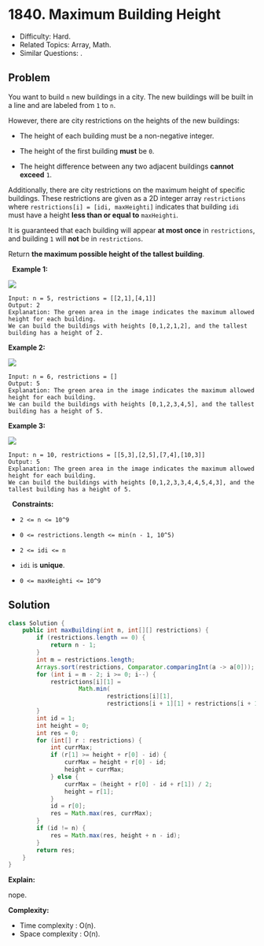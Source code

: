 # 1840. Maximum Building Height

- Difficulty: Hard.
- Related Topics: Array, Math.
- Similar Questions: .

## Problem

You want to build ```n``` new buildings in a city. The new buildings will be built in a line and are labeled from ```1``` to ```n```.

However, there are city restrictions on the heights of the new buildings:


	
- The height of each building must be a non-negative integer.
	
- The height of the first building **must** be ```0```.
	
- The height difference between any two adjacent buildings **cannot exceed** ```1```.


Additionally, there are city restrictions on the maximum height of specific buildings. These restrictions are given as a 2D integer array ```restrictions``` where ```restrictions[i] = [idi, maxHeighti]``` indicates that building ```idi``` must have a height **less than or equal to** ```maxHeighti```.

It is guaranteed that each building will appear **at most once** in ```restrictions```, and building ```1``` will **not** be in ```restrictions```.

Return **the **maximum possible height** of the **tallest** building**.

 
**Example 1:**

![](https://assets.leetcode.com/uploads/2021/04/08/ic236-q4-ex1-1.png)

```
Input: n = 5, restrictions = [[2,1],[4,1]]
Output: 2
Explanation: The green area in the image indicates the maximum allowed height for each building.
We can build the buildings with heights [0,1,2,1,2], and the tallest building has a height of 2.
```

**Example 2:**

![](https://assets.leetcode.com/uploads/2021/04/08/ic236-q4-ex2.png)

```
Input: n = 6, restrictions = []
Output: 5
Explanation: The green area in the image indicates the maximum allowed height for each building.
We can build the buildings with heights [0,1,2,3,4,5], and the tallest building has a height of 5.
```

**Example 3:**

![](https://assets.leetcode.com/uploads/2021/04/08/ic236-q4-ex3.png)

```
Input: n = 10, restrictions = [[5,3],[2,5],[7,4],[10,3]]
Output: 5
Explanation: The green area in the image indicates the maximum allowed height for each building.
We can build the buildings with heights [0,1,2,3,3,4,4,5,4,3], and the tallest building has a height of 5.
```

 
**Constraints:**


	
- ```2 <= n <= 10^9```
	
- ```0 <= restrictions.length <= min(n - 1, 10^5)```
	
- ```2 <= idi <= n```
	
- ```idi``` is **unique**.
	
- ```0 <= maxHeighti <= 10^9```



## Solution

```java
class Solution {
    public int maxBuilding(int n, int[][] restrictions) {
        if (restrictions.length == 0) {
            return n - 1;
        }
        int m = restrictions.length;
        Arrays.sort(restrictions, Comparator.comparingInt(a -> a[0]));
        for (int i = m - 2; i >= 0; i--) {
            restrictions[i][1] =
                    Math.min(
                            restrictions[i][1],
                            restrictions[i + 1][1] + restrictions[i + 1][0] - restrictions[i][0]);
        }
        int id = 1;
        int height = 0;
        int res = 0;
        for (int[] r : restrictions) {
            int currMax;
            if (r[1] >= height + r[0] - id) {
                currMax = height + r[0] - id;
                height = currMax;
            } else {
                currMax = (height + r[0] - id + r[1]) / 2;
                height = r[1];
            }
            id = r[0];
            res = Math.max(res, currMax);
        }
        if (id != n) {
            res = Math.max(res, height + n - id);
        }
        return res;
    }
}
```

**Explain:**

nope.

**Complexity:**

* Time complexity : O(n).
* Space complexity : O(n).
